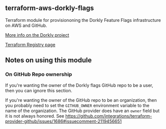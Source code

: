 ## terraform-aws-dorkly-flags
Terraform module for provisiononing the Dorkly Feature Flags infrastructure on AWS and GitHub.

[More info on the Dorkly project](https://github.com/dorklyorg)

[Terraform Registry page](https://registry.terraform.io/modules/dorklyorg/dorkly-flags/aws/latest)

## Notes on using this module
### On GitHub Repo ownership
If you're wanting the owner of the Dorkly flags GitHub repo to be a user, then you can ignore this section.

If you're wanting the owner of the GitHub repo to be an organization, then you probably need to set the `GITHUB_OWNER` environment variable to the name of the organization.
The GitHub provider does have an `owner` field but it is not always honored. See https://github.com/integrations/terraform-provider-github/issues/1686#issuecomment-2119456651